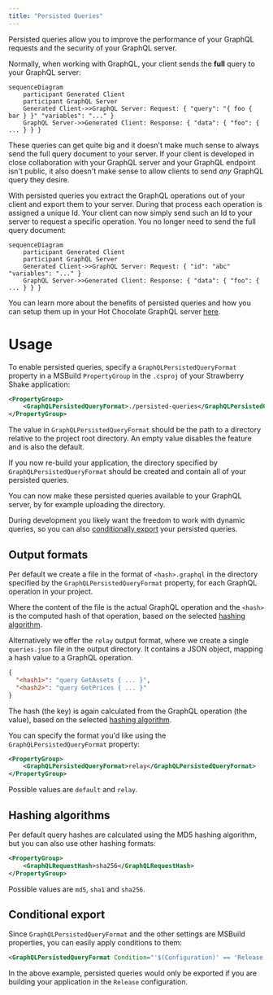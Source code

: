 ```yaml
---
title: "Persisted Queries"
---
```


Persisted queries allow you to improve the performance of your GraphQL requests and the security of your GraphQL server.

Normally, when working with GraphQL, your client sends the **full** query to your GraphQL server:

```mermaid
sequenceDiagram
    participant Generated Client
    participant GraphQL Server
    Generated Client->>GraphQL Server: Request: { "query": "{ foo { bar } }" "variables": "..." }
    GraphQL Server->>Generated Client: Response: { "data": { "foo": { ... } } }
```

These queries can get quite big and it doesn't make much sense to always send the full query document to your server. If your client is developed in close collaboration with your GraphQL server and your GraphQL endpoint isn't public, it also doesn't make sense to allow clients to send _any_ GraphQL query they desire.

With persisted queries you extract the GraphQL operations out of your client and export them to your server. During that process each operation is assigned a unique Id. Your client can now simply send such an Id to your server to request a specific operation. You no longer need to send the full query document:

```mermaid
sequenceDiagram
    participant Generated Client
    participant GraphQL Server
    Generated Client->>GraphQL Server: Request: { "id": "abc" "variables": "..." }
    GraphQL Server->>Generated Client: Response: { "data": { "foo": { ... } } }
```

You can learn more about the benefits of persisted queries and how you can setup them up in your Hot Chocolate GraphQL server [here](/docs/hotchocolate/v13/performance/persisted-queries#benefits).

# Usage

To enable persisted queries, specify a `GraphQLPersistedQueryFormat` property in a MSBuild `PropertyGroup` in the `.csproj` of your Strawberry Shake application:

```xml
<PropertyGroup>
    <GraphQLPersistedQueryFormat>./persisted-queries</GraphQLPersistedQueryFormat>
</PropertyGroup>
```

The value in `GraphQLPersistedQueryFormat` should be the path to a directory relative to the project root directory. An empty value disables the feature and is also the default.

If you now re-build your application, the directory specified by `GraphQLPersistedQueryFormat` should be created and contain all of your persisted queries.

You can now make these persisted queries available to your GraphQL server, by for example uploading the directory.

During development you likely want the freedom to work with dynamic queries, so you can also [conditionally export](#conditional-export) your persisted queries.

## Output formats

Per default we create a file in the format of `<hash>.graphql` in the directory specified by the `GraphQLPersistedQueryFormat` property, for each GraphQL operation in your project.

Where the content of the file is the actual GraphQL operation and the `<hash>` is the computed hash of that operation, based on the selected [hashing algorithm](#hashing-algorithms).

Alternatively we offer the `relay` output format, where we create a single `queries.json` file in the output directory. It contains a JSON object, mapping a hash value to a GraphQL operation.

```json
{
  "<hash1>": "query GetAssets { ... }",
  "<hash2>": "query GetPrices { ... }"
}
```

The hash (the key) is again calculated from the GraphQL operation (the value), based on the selected [hashing algorithm](#hashing-algorithms).

You can specify the format you'd like using the `GraphQLPersistedQueryFormat` property:

```xml
<PropertyGroup>
    <GraphQLPersistedQueryFormat>relay</GraphQLPersistedQueryFormat>
</PropertyGroup>
```

Possible values are `default` and `relay`.

## Hashing algorithms

Per default query hashes are calculated using the MD5 hashing algorithm, but you can also use other hashing formats:

```xml
<PropertyGroup>
    <GraphQLRequestHash>sha256</GraphQLRequestHash>
</PropertyGroup>
```

Possible values are `md5`, `sha1` and `sha256`.

## Conditional export

Since `GraphQLPersistedQueryFormat` and the other settings are MSBuild properties, you can easily apply conditions to them:

```xml
<GraphQLPersistedQueryFormat Condition="'$(Configuration)' == 'Release' ">
```

In the above example, persisted queries would only be exported if you are building your application in the `Release` configuration.

